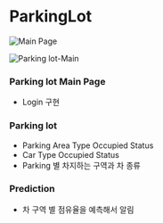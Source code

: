 # ParkingLot

![Main Page](https://github.com/soooochan/ParkingLot/assets/102716244/a244e39a-a193-404b-ba58-f55cb79a201e)

![Parking lot-Main](https://github.com/soooochan/ParkingLot/assets/102716244/13d2b422-d253-4036-9da6-a5b6afa947f4)



### Parking lot Main Page 
  * Login 구현

### Parking lot 
  * Parking Area Type Occupied Status
  * Car Type Occupied Status 
  * Parking 별 차지하는 구역과 차 종류

### Prediction 
 * 차 구역 별 점유율을 예측해서 알림 
